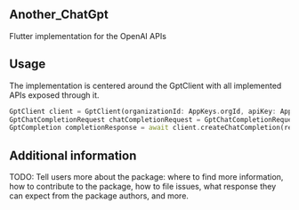 
## Another_ChatGpt
Flutter implementation for the OpenAI APIs

## Usage

The implementation is centered around the GptClient with all implemented APIs exposed through it.
```dart
GptClient client = GptClient(organizationId: AppKeys.orgId, apiKey: AppKeys.apiKey);
GptChatCompletionRequest chatCompletionRequest = GptChatCompletionRequest(model: "gpt-3.5-turbo-16k", messages: messages);
GptCompletion completionResponse = await client.createChatCompletion(request: chatCompletionRequest);

```

## Additional information

TODO: Tell users more about the package: where to find more information, how to
contribute to the package, how to file issues, what response they can expect
from the package authors, and more.
